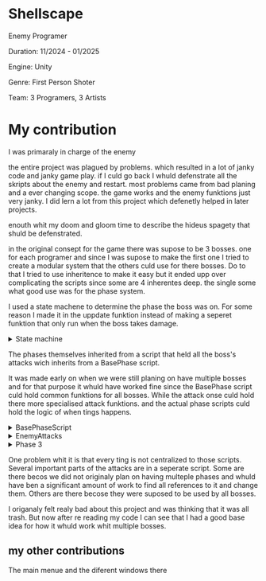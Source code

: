 # Shellscape
Enemy Programer

Duration: 11/2024 - 01/2025

Engine: Unity

Genre: First Person Shoter

Team: 3 Programers, 3 Artists

# My contribution
I was primaraly in charge of the enemy

the entire project was plagued by problems. which resulted in a lot of janky code and janky game play. if I culd go back I whuld defenstrate all the skripts about the enemy and restart.
most problems came from bad planing and a ever changing scope. the game works and the enemy funktions just very janky. I did lern a lot from this project which defenetly helped in later projects.

enouth whit my doom and gloom time to describe the hideus spagety that shuld be defenstrated.

in the original consept for the game there was supose to be 3 bosses. one for each programer and since I was supose to make the first one I tried to create a modular system that the others culd use for there bosses.
Do to that I tried to use inheritence to make it easy but it ended upp over complicating the scripts since some are 4 inherentes deep. the single some what good use was for the phase system.

I used a state machene to determine the phase the boss was on. For some reason I made it in the uppdate funktion instead of making a seperet funktion that only run when the boss takes damage.

<details>

<summary>State machine</summary>

  ```csharp
private void Awake()
    {
        phase = phases[activePhase];
        health = GetComponent<Enemi_health>();
        enemy = GetComponent<Base_enemy>();
    }

    public void Update()
    {
        if (health.currentHP < health.MaxHP * phase3HPPercent && phase == phases[1] && !PhaseSwitch)
        {
            activePhase = 2;
            StartCoroutine(wait(4, activePhase));
        }
        else if (health.currentHP < health.MaxHP * phase2HPPercent && phase == phases[0] && !PhaseSwitch)
        {
            activePhase = 1;
            StartCoroutine(wait(4, activePhase));
        }
        phase.phase();
    }

    IEnumerator wait(float time, int NewPhase)
    {
        enemy.stop();
        enemy.atta = false;
        PhaseSwitch = true;
        health.source.PlayOneShot(PhaseSwitchSound, 0.5f);
        yield return new WaitForSeconds(time);
        phase = phases[NewPhase];
        PhaseSwitch = false;
        enemy.atta = true;
        enemy.start();
    }
```
</details>

The phases themselves inherited from a script that held all the boss's attacks wich inherits from a BasePhase script.

It was made early on when we were still planing on have multiple bosses and for that purpose it whuld have worked fine since the BasePhase script culd hold common funktions for all bosses. While the attack onse culd hold there more specialised attack funktions. and the actual phase scripts culd hold the logic of when tings happens.

<details>

<summary>BasePhaseScript</summary>
  
```csharp
 public void resetpositon()
    {
        agent.SetDestination(transform.position);
    }
    public void Move()
    {
        agent.SetDestination(player.transform.position);
    }

```
  
</details>

<details>
<summary>EnemyAttacks</summary>
  
```csharp
  
private void Awake()
    {
        UrchinSpawnerScript = FindObjectOfType<UrchinSpawner>();
        enemy = GetComponentInParent<Base_enemy>();
        agent = GetComponentInParent<NavMeshAgent>();
        weekpoint = transform.parent.GetComponentInChildren<weekpoint>();
    }
    
 
    public IEnumerator cooldown(float t)
    {
        
        enemy.atta = true;
        attack.parent.start();
        attack.still = false;
        yield return null;
    }

    public IEnumerator dublewave(int amount)
    {
        float firstWaveDelay = 2.9f;
        float secondWaveDelay = 1.0f;
        stunable = true;

        if (amount == 1)
        {
            SoundcueHandler.PlayWaveCue();
            StartCoroutine(enemy.weakPoint.SingleShockwave());
            enemy.GetComponentInChildren<MantisAnimator>().anim.SetTrigger("Shockwave");
        }
        else if(amount > 1)
        {
            SoundcueHandler.PlayDoubleWaveCue();
            StartCoroutine(enemy.weakPoint.DoubleShockwave());
            amount = 2;
            enemy.GetComponentInChildren<MantisAnimator>().anim.SetTrigger("Double Shockwave");
            firstWaveDelay = 2.0f;
            secondWaveDelay = 0.85f;
        }

        WaveAnim = true;
        yield return new WaitForSeconds(0.7f);
        StartCoroutine(weekpoint.MoveCollider());
        yield return new WaitForSeconds(firstWaveDelay - 0.7f);
        enemy.stop();

        if (!enemy.volnereble) 
        {
            for (int j = 0; j < amount; j++)
            {
                if (!enemy.volnereble)
                {
                    WaveAnim = false;
                    attack.shockwave(shockwavespeed, shockwavezise, shockwaverange);
                    if (j == 0)
                    {
                       //spawning urchins
                       UrchinSpawnerScript.WhichPhaseForUrchin();
                    }
                    yield return new WaitForSeconds(secondWaveDelay);
                    WaveAnim = true;
                }
            }
        }

        WaveAnim = false;
        stunable = false;
        enemy.start();
        StartCoroutine(cooldown(shockwavespeed));
    }

    public IEnumerator elestickdelay(float time)
    {
        StartCoroutine(enemy.weakPoint.Fist());

        ElastickAnim = true;
        SoundcueHandler.PlayFistCue();
        enemy.atta = false;
        stunable = true;
        enemy.GetComponentInChildren<MantisAnimator>().anim.SetTrigger("Punch 0");
        yield return new WaitForSeconds(time);
        ElastickAnim = false;
        if (!enemy.volnereble && !PlayerSlice.SliceMode())
        {
            attack.Elastick(elastickrange, elastickspeed, elastickreturnspeed);
        }
        else
        {
            enemy.atta = true;
            stunable = false;
        }
    }
```
  
</details>

<details>

<summary>Phase 3</summary>

```csharp
 public override void phase()
    {
        if (enemy.Range(startpunchrange) && !enemy.volnereble && !PlayerSlice.SliceMode())
        {
            resetpositon();
        }
        if (enemy.Range(startelastickrange) && enemy.atta && !enemy.volnereble && !PlayerSlice.SliceMode())
        {
            enemy.atta = false;
            if (i % 4 == 0)
            {
                StartCoroutine(elestickdelay(elastickdelai));
            }
            else
            {
                attack.still = true;
                StopCoroutine(dublewave(wavemount));
                wavemount = Random.Range(1, 5);
                StartCoroutine(dublewave(wavemount));
            }
            i++;
            resetpositon();
        }
        else if (!enemy.Range(startpunchrange) && !enemy.volnereble && !PlayerSlice.SliceMode())
        {
            enemy.agent.SetDestination(enemy.target.position);
        }
        else
        {
            resetpositon();
        }
        
    }
```
  
</details>

One problem whit it is that every ting is not centralized to those scripts. Several important parts of the attacks are in a seperate script. Some are there becos we did not originaly plan on having multeple phases and whuld have ben a significant amount of work to find all references to it and change them. Others are there becose they were suposed to be used by all bosses.

I origanaly felt realy bad about this project and was thinking that it was all trash. But now after re reading my code I can see that I had a good base idea for how it whuld work whit multiple bosses.


## my other contributions

The main menue and the diferent windows there






